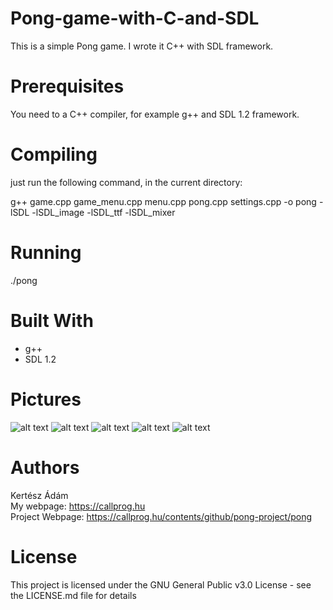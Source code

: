# Pong-game-with-C-and-SDL
This is a simple Pong game. I wrote it C++ with SDL framework.

# Prerequisites
You need to a C++ compiler, for example g++ and SDL 1.2 framework.

# Compiling
just run the following command, in the current directory:

g++ game.cpp game_menu.cpp menu.cpp pong.cpp settings.cpp -o pong -lSDL -lSDL_image -lSDL_ttf -lSDL_mixer

# Running
./pong

# Built With
 <ul>
 <li>g++</li>
 <li>SDL 1.2</li>
 </ul>
 
# Pictures
![alt text](https://user-images.githubusercontent.com/12465316/27001325-d7b7afea-4dc7-11e7-8ef1-af66cf350b41.png)
![alt text](https://user-images.githubusercontent.com/12465316/27001333-f426c8b4-4dc7-11e7-92db-71814dc2dbc0.png)
![alt text](https://user-images.githubusercontent.com/12465316/27001335-f42c5e3c-4dc7-11e7-9c78-3152d5094f99.png)
![alt text](https://user-images.githubusercontent.com/12465316/27001332-f42568ac-4dc7-11e7-877b-f43f3f9f3ce4.png)
![alt text](https://user-images.githubusercontent.com/12465316/27001334-f427de5c-4dc7-11e7-9fdb-915691ea5561.png)


# Authors
Kertész Ádám
<br>My webpage: https://callprog.hu
<br>Project Webpage: https://callprog.hu/contents/github/pong-project/pong
 
# License
This project is licensed under the GNU General Public v3.0 License - see the LICENSE.md file for details

